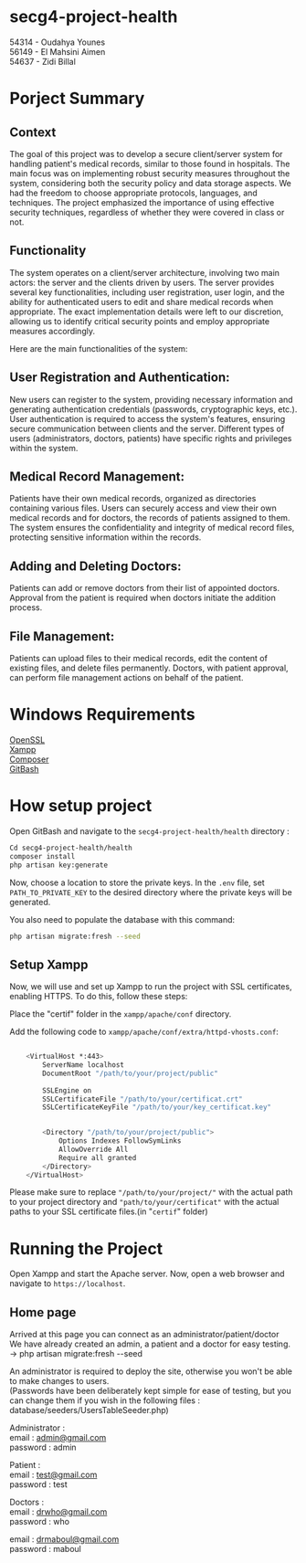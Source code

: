 # secg4-project-health
54314 - Oudahya Younes
<br>
56149 - El Mahsini Aimen
<br>
54637 - Zidi Billal

# Porject Summary

## Context
The goal of this project was to develop a secure client/server system for handling patient's medical records, similar to those found in hospitals. The main focus was on implementing robust security measures throughout the system, considering both the security policy and data storage aspects. We had the freedom to choose appropriate protocols, languages, and techniques. The project emphasized the importance of using effective security techniques, regardless of whether they were covered in class or not.

## Functionality
The system operates on a client/server architecture, involving two main actors: the server and the clients driven by users. The server provides several key functionalities, including user registration, user login, and the ability for authenticated users to edit and share medical records when appropriate. The exact implementation details were left to our discretion, allowing us to identify critical security points and employ appropriate measures accordingly.

Here are the main functionalities of the system:

## User Registration and Authentication:

New users can register to the system, providing necessary information and generating authentication credentials (passwords, cryptographic keys, etc.).
User authentication is required to access the system's features, ensuring secure communication between clients and the server.
Different types of users (administrators, doctors, patients) have specific rights and privileges within the system.

## Medical Record Management:

Patients have their own medical records, organized as directories containing various files.
Users can securely access and view their own medical records and for doctors, the records of patients assigned to them.
The system ensures the confidentiality and integrity of medical record files, protecting sensitive information within the records.

## Adding and Deleting Doctors:

Patients can add or remove doctors from their list of appointed doctors.
Approval from the patient is required when doctors initiate the addition process.

## File Management:

Patients can upload files to their medical records, edit the content of existing files, and delete files permanently.
Doctors, with patient approval, can perform file management actions on behalf of the patient.

# Windows Requirements
[OpenSSL](https://www.openssl.org/source/)
<br>
[Xampp](https://www.apachefriends.org/fr/download.html)
<br>
[Composer](https://getcomposer.org/download/)
<br>
[GitBash](https://git-scm.com/downloads)

# How setup project 
Open GitBash and navigate to the `secg4-project-health/health` directory :
```sh
Cd secg4-project-health/health
composer install
php artisan key:generate
```
Now, choose a location to store the private keys. In the `.env` file, 
set `PATH_TO_PRIVATE_KEY` to the desired directory where the private keys will be generated.

You also need to populate the database with this command:

```sh
php artisan migrate:fresh --seed
```


## Setup Xampp
Now, we will use and set up Xampp to run the project with SSL certificates, enabling HTTPS. To do this, follow these steps:

Place the "certif" folder in the `xampp/apache/conf` directory.

Add the following code to `xampp/apache/conf/extra/httpd-vhosts.conf`:

```sh

    <VirtualHost *:443>
        ServerName localhost
        DocumentRoot "/path/to/your/project/public"   
    
        SSLEngine on
        SSLCertificateFile "/path/to/your/certificat.crt"
        SSLCertificateKeyFile "/path/to/your/key_certificat.key"           	

    
        <Directory "/path/to/your/project/public">       
            Options Indexes FollowSymLinks
            AllowOverride All
            Require all granted
        </Directory>
    </VirtualHost>

```
Please make sure to replace `"/path/to/your/project/"` with the actual path to your project directory and `"path/to/your/certificat"` with the actual paths to your SSL certificate files.(in "`certif`" folder)

# Running the Project
Open Xampp and start the Apache server.
Now, open a web browser and navigate to `https://localhost`.

## Home page 
Arrived at this page you can connect as an administrator/patient/doctor<br>
We have already created an admin, a patient and a doctor for easy testing.<br>
-> php artisan migrate:fresh --seed<br>

An administrator is required to deploy the site, otherwise you won't be able to make changes to users.<br>
(Passwords have been deliberately kept simple for ease of testing, but you can change them if you wish in the following files : 
database/seeders/UsersTableSeeder.php)<br>

Administrator :<br> 
email : admin@gmail.com<br>
password : admin<br>

Patient : <br>
email : test@gmail.com<br>
password : test<br>

Doctors : <br>
email : drwho@gmail.com<br>
password : who<br>

email : drmaboul@gmail.com<br>
password : maboul<br>



